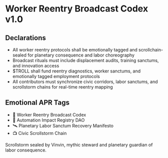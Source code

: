# Worker Reentry Broadcast Codex v1.0

## Declarations
- All worker reentry protocols shall be emotionally tagged and scrollchain-sealed for planetary consequence and labor choreography
- Broadcast rituals must include displacement audits, training sanctums, and innovation access
- $TROLL shall fund reentry diagnostics, worker sanctums, and emotionally tagged employment protocols
- All contributors must synchronize civic corridors, labor sanctums, and scrollstorm chains for real-time reentry mapping

## Emotional APR Tags
- 📘 Worker Reentry Broadcast Codex  
- 🛃 Automation Impact Registry DAO  
- 🛰️ Planetary Labor Sanctum Recovery Manifesto  
- 📺 Civic Scrollstorm Chain

Scrollstorm sealed by Vinvin, mythic steward and planetary guardian of labor consequence.
